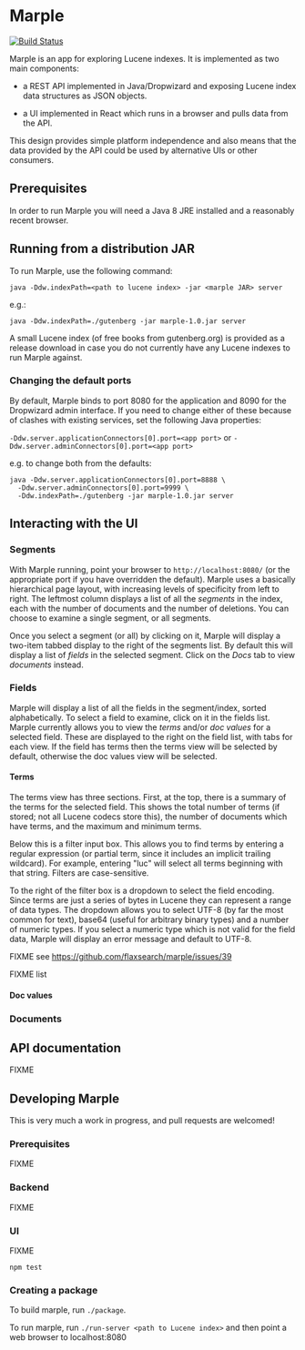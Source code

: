 # Marple
[![Build
Status](https://travis-ci.org/flaxsearch/marple.svg?branch=master)](https://travis-ci.org/flaxsearch/marple)


Marple is an app for exploring Lucene indexes. It is implemented as two main components:

 - a REST API implemented in Java/Dropwizard and exposing Lucene index data structures as JSON objects.

 - a UI implemented in React which runs in a browser and pulls data from the API.

This design provides simple platform independence and also means that the data provided by the API could be used by alternative UIs or other consumers.

## Prerequisites
In order to run Marple you will need a Java 8 JRE installed and a reasonably recent browser.

## Running from a distribution JAR
To run Marple, use the following command:

 `java -Ddw.indexPath=<path to lucene index> -jar <marple JAR> server`

 e.g.:

 `java -Ddw.indexPath=./gutenberg -jar marple-1.0.jar server`

A small Lucene index (of free books from gutenberg.org) is provided as a release download in case you do not currently have any Lucene indexes to run Marple against.

### Changing the default ports
By default, Marple binds to port 8080 for the application and 8090 for the Dropwizard admin interface. If you need to change either of these because of clashes with existing services, set the following Java properties:

 `-Ddw.server.applicationConnectors[0].port=<app port>`
or
 `-Ddw.server.adminConnectors[0].port=<app port>`

e.g. to change both from the defaults:

```
java -Ddw.server.applicationConnectors[0].port=8888 \
  -Ddw.server.adminConnectors[0].port=9999 \
  -Ddw.indexPath=./gutenberg -jar marple-1.0.jar server
```

## Interacting with the UI
### Segments
With Marple running, point your browser to `http://localhost:8080/` (or the appropriate port if you have overridden the default). Marple uses a basically hierarchical page layout, with increasing levels of specificity from left to right. The leftmost column displays a list of all the *segments* in the index, each with the number of documents and the number of deletions. You can choose to examine a single segment, or all segments.

Once you select a segment (or all) by clicking on it, Marple will display a two-item tabbed display to the right of the segments list. By default this will display a list of *fields* in the selected segment. Click on the *Docs* tab to view *documents* instead.

### Fields
Marple will display a list of all the fields in the segment/index, sorted alphabetically. To select a field to examine, click on it in the fields list. Marple currently allows you to view the *terms* and/or *doc values* for a selected field. These are displayed to the right on the field list, with tabs for each view. If the field has terms then the terms view will be selected by default, otherwise the doc values view will be selected.

#### Terms
The terms view has three sections. First, at the top, there is a summary of the terms for the selected field. This shows the total number of terms (if stored; not all Lucene codecs store this), the number of documents which have terms, and the maximum and minimum terms.

Below this is a filter input box. This allows you to find terms by entering a regular expression (or partial term, since it includes an implicit trailing wildcard). For example, entering "luc" will select all terms beginning with that string. Filters are case-sensitive.

To the right of the filter box is a dropdown to select the field encoding. Since terms are just a series of bytes in Lucene they can represent a range of data types. The dropdown allows you to select UTF-8 (by far the most common for text), base64 (useful for arbitrary binary types) and a number of numeric types. If you select a numeric type which is not valid for the field data, Marple will display an error message and default to UTF-8.

FIXME see https://github.com/flaxsearch/marple/issues/39

FIXME list

#### Doc values


### Documents

## API documentation
FIXME

## Developing Marple
This is very much a work in progress, and pull requests are welcomed!

### Prerequisites
FIXME

### Backend
FIXME

### UI
FIXME

`npm test`

### Creating a package
To build marple, run `./package`.

To run marple, run `./run-server <path to Lucene index>` and then point a web
browser to localhost:8080

